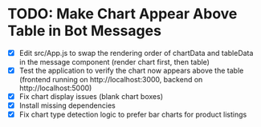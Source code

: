 # TODO: Make Chart Appear Above Table in Bot Messages

- [x] Edit src/App.js to swap the rendering order of chartData and tableData in the message component (render chart first, then table)
- [x] Test the application to verify the chart now appears above the table (frontend running on http://localhost:3000, backend on http://localhost:5000)
- [x] Fix chart display issues (blank chart boxes)
- [x] Install missing dependencies
- [x] Fix chart type detection logic to prefer bar charts for product listings
